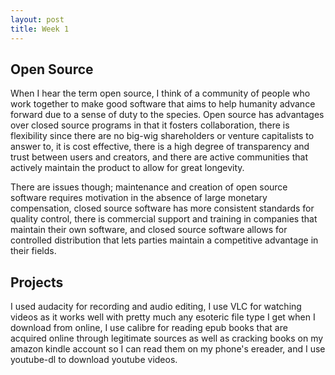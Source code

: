 ```yaml
---
layout: post
title: Week 1
---
```



## Open Source

When I hear the term open source, I think of a community of people who work together to make good software that aims to help humanity advance forward due to a sense of duty to the species. Open source has advantages over closed source programs in that it fosters collaboration, there is flexibility since there are no big-wig shareholders or venture capitalists to answer to, it is cost effective, there is a high degree of transparency and trust between users and creators, and there are active communities that actively maintain the product to allow for great longevity. 

<!--more--> 

There are issues though; maintenance and creation of open source software requires motivation in the absence of large monetary compensation, closed source software has more consistent standards for quality control, there is commercial support and training in companies that maintain their own software, and closed source software allows for controlled distribution that lets parties maintain a competitive advantage in their fields.

## Projects

I used audacity for recording and audio editing, I use VLC for watching videos as it works well with pretty much any esoteric file type I get when I download from online, I use calibre for reading epub books that are acquired online through legitimate sources as well as cracking books on my amazon kindle account so I can read them on my phone's ereader, and I use youtube-dl to download youtube videos.
